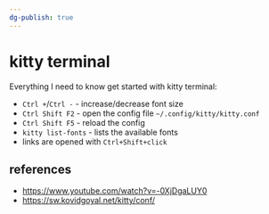 ```yaml
---
dg-publish: true
---
```

# kitty terminal

Everything I need to know get started with kitty terminal:

- `Ctrl +`/`Ctrl -` - increase/decrease font size
- `Ctrl Shift F2` - open the config file `~/.config/kitty/kitty.conf`
- `Ctrl Shift F5` - reload the config
- `kitty list-fonts` - lists the available fonts
- links are opened with `Ctrl+Shift+click`

## references

- <https://www.youtube.com/watch?v=-0XjDgaLUY0>
- <https://sw.kovidgoyal.net/kitty/conf/>